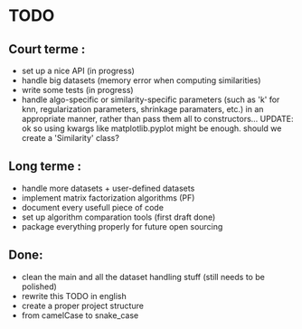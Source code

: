 TODO
====

Court terme :
-------------

* set up a nice API (in progress)
* handle big datasets (memory error when computing similarities)
* write some tests (in progress)
* handle algo-specific or similarity-specific parameters (such as 'k' for knn,
  regularization parameters, shrinkage paramaters, etc.) in an appropriate
  manner, rather than pass them all to constructors... UPDATE: ok so using
  kwargs like matplotlib.pyplot might be enough. should we create a
  'Similarity' class?

Long terme :
------------

* handle more datasets + user-defined datasets
* implement matrix factorization algorithms (PF)
* document every usefull piece of code
* set up algorithm comparation tools (first draft done)
* package everything properly for future open sourcing

Done:
-----

* clean the main and all the dataset handling stuff (still needs to be
  polished)
* rewrite this TODO in english
* create a proper project structure
* from camelCase to snake\_case
